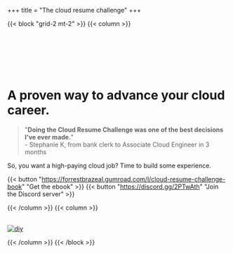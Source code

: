 +++
title = "The cloud resume challenge"
+++

{{< block "grid-2 mt-2" >}}
{{< column >}}

<br>
<br>
<br>
<br>
<br>

# A proven way to advance your cloud career.

> "**Doing the Cloud Resume Challenge was one of the best decisions I've ever made.**"<br>- Stephanie K, from bank clerk to Associate Cloud Engineer in 3 months

So, you want a high-paying cloud job? Time to build some experience. 

{{< button "https://forrestbrazeal.gumroad.com/l/cloud-resume-challenge-book" "Get the ebook" >}} {{< button "https://discord.gg/2PTwAth" "Join the Discord server" >}}

{{< /column >}}
{{< column >}}
<br>
<br>

[![diy](/images/book.png)](https://forrestbrazeal.gumroad.com/l/cloud-resume-challenge-book)

{{< /column >}}
{{< /block >}}
